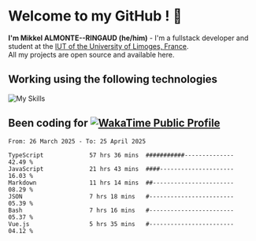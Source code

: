 # Welcome to my GitHub ! 🌃

**I'm Mikkel ALMONTE--RINGAUD (he/him)** - I'm a fullstack developer and student at the [IUT of the University of Limoges, France](https://iut.unilim.fr). \
All my projects are open source and available here.

## Working using the following technologies

![My Skills](https://skillicons.dev/icons?i=solidjs,pnpm,nodejs,ts,js,vercel,netlify,html,css,rust,astro,git,vue,md,electron,figma,github,bash,bun,cloudflare,py,tailwind,nginx,npm,tauri,vite,zig,yarn,windicss,dart,flutter,kotlin&theme=dark)

## Been coding for [![WakaTime Public Profile](https://wakatime.com/badge/user/0839e595-e07a-435c-8d59-ed95f2a3d6dd.svg?style=flat-square)](https://wakatime.com/@0839e595-e07a-435c-8d59-ed95f2a3d6dd)

<!--START_SECTION:waka-->

```plain
From: 26 March 2025 - To: 25 April 2025

TypeScript             57 hrs 36 mins  ###########--------------   42.49 %
JavaScript             21 hrs 43 mins  ####---------------------   16.03 %
Markdown               11 hrs 14 mins  ##-----------------------   08.29 %
JSON                   7 hrs 18 mins   #------------------------   05.39 %
Bash                   7 hrs 16 mins   #------------------------   05.37 %
Vue.js                 5 hrs 35 mins   #------------------------   04.12 %
```

<!--END_SECTION:waka-->
